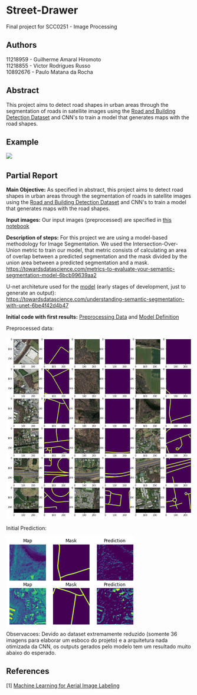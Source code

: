 # Street-Drawer

Final project for SCC0251 - Image Processing


## Authors
11218959 - Guilherme Amaral Hiromoto<br/>
11218855 - Victor Rodrigues Russo<br/>
10892676 - Paulo Matana da Rocha<br/>


## Abstract

This project aims to detect road shapes in urban areas through the segmentation of roads in satellite images using the [Road and Building Detection Dataset](https://www.cs.toronto.edu/~vmnih/data/) and CNN's to train a model that generates maps with the road shapes.

## Example
![](https://github.com/guilhermehiromoto/Street-Drawer/blob/master/example_pdi.png?raw=true)

## Partial Report

**Main Objective:** As specified in abstract, this project aims to detect road shapes in urban areas through the segmentation of roads in satellite images using the [Road and Building Detection Dataset](https://www.cs.toronto.edu/~vmnih/data/) and CNN's to train a model that generates maps with the road shapes.

**Input images:** Our input images (preprocessed) are specified in [this notebook](https://github.com/guilhermehiromoto/Street-Drawer/blob/master/preprocessing.ipynb)

**Description of steps:** For this project we are using a model-based methodology for Image Segmentation. We used the Intersection-Over-Union metric to train our model, that metric consists of calculating an area of overlap between a predicted segmentation and the mask divided by the union area between a predicted segmentation and a mask.<br/>
https://towardsdatascience.com/metrics-to-evaluate-your-semantic-segmentation-model-6bcb99639aa2<br/>

U-net architeture used for the [model](https://github.com/guilhermehiromoto/Street-Drawer/blob/master/training_model.ipynb) (early stages of development, just to generate an output):<br/>
https://towardsdatascience.com/understanding-semantic-segmentation-with-unet-6be4f42d4b47<br/>

**Initial code with first results:** [Preprocessing Data](https://github.com/guilhermehiromoto/Street-Drawer/blob/master/preprocessing.ipynb) and [Model Definition](https://github.com/guilhermehiromoto/Street-Drawer/blob/master/training_model.ipynb)

Preprocessed data:

![](https://github.com/guilhermehiromoto/Street-Drawer/blob/master/preprocessed_images.png)

Initial Prediction:

![](https://github.com/guilhermehiromoto/Street-Drawer/blob/master/initial_predictions.png)<br/>
Observacoes: Devido ao dataset extremamente reduzido (somente 36 imagens para elaborar um esboco do projeto) e a arquitetura nada otimizada da CNN, os outputs gerados pelo modelo tem um resultado muito abaixo do esperado.

## References

[1] [Machine Learning for Aerial Image Labeling](https://www.cs.toronto.edu/~vmnih/docs/Mnih_Volodymyr_PhD_Thesis.pdf)
